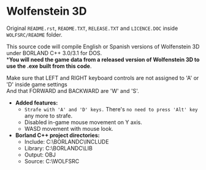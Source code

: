 
# Wolfenstein 3D

Original ``README.rst``, ``README.TXT``, ``RELEASE.TXT`` and ``LICENCE.DOC`` inside ``WOLFSRC/README`` folder.<br>

This source code will compile English or Spanish versions of Wolfenstein 3D under BORLAND C++ 3.0/3.1 for DOS.<br>
***You will need the game data from a released version of Wolfenstein 3D to use the .exe built from this code**.<br>

Make sure that LEFT and RIGHT keyboard controls are not assigned to 'A' or 'D' inside game settings<br>
And that FORWARD and BACKWARD are 'W' and 'S'.<br>

- **Added features:**<br>
    - ``Strafe with 'A' and 'D' keys.`` There's ``no need to press 'Alt' key`` any more to strafe.<br>
    - Disabled in-game mouse movement on Y axis.<br>
    - WASD movement with mouse look.<br>
- **Borland C++ project directories:**
    - Include: C:\BORLANDC\INCLUDE
    - Library: C:\BORLANDC\LIB
    - Output: OBJ 
    - Source: C:\WOLFSRC

